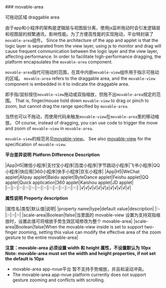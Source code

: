 <md-translatedByGoogle />
### movable-area

可拖动区域
draggable area

由于app和小程序的架构是逻辑层与视图层分离，使用js监听拖动时会引发逻辑层和视图层的频繁通讯，影响性能。为了方便高性能的实现拖动，平台特封装了`movable-area`组件。
Since the architecture of the app and applet is that the logic layer is separated from the view layer, using js to monitor and drag will cause frequent communication between the logic layer and the view layer, affecting performance. In order to facilitate high-performance dragging, the platform encapsulates the `movable-area` component.

`movable-area`指代可拖动的范围，在其中内嵌`movable-view`组件用于指示可拖动的区域。
`movable-area` refers to the draggable area, and the `movable-view` component is embedded in it to indicate the draggable area.

即手指/鼠标按住`movable-view`拖动或双指缩放，但拖不出`movable-area`规定的范围。
That is, finger/mouse hold down `movable-view` to drag or pinch to zoom, but cannot drag the range specified by `movable-area`.

当然也可以不拖动，而使用代码来触发`movable-view`在`movable-area`里的移动缩放。
Of course, instead of dragging, you can use code to trigger the move and zoom of `movable-view` in `movable-area`.

`movable-view`的规范另见[movable-view](/component/movable-view.html)。
See also [movable-view](/component/movable-view.html) for the specification of `movable-view`.

**平台差异说明**
**Platform Difference Description**

|App|H5|微信小程序|支付宝小程序|百度小程序|字节跳动小程序|飞书小程序|QQ小程序|快应用|360小程序|快手小程序|京东小程序|
|App|H5|WeChat applet|Alipay applet|Baidu applet|ByteDance applet|Feishu applet|QQ applet|Quick application|360 applet|Kaishou applet|JD applet|
|:-:|:-:|:-:|:-:|:-:|:-:|:-:|:-:|:-:|:-:|:-:|:-:|
|√|√|√|√|√|√|x|√|√|√|√|√|

**属性说明**
**Property description**

|属性名|类型|默认值|说明|
|property name|type|default value|description|
|:-|:-|:-|:-|
|scale-area|Boolean|false|当里面的 movable-view 设置为支持双指缩放时，设置此值可将缩放手势生效区域修改为整个 movable-area|
|scale-area|Boolean|false|When the movable-view inside is set to support two-finger zooming, setting this value can modify the effective area of the zoom gesture to the entire movable-area|

**注意：movable-area 必须设置 width 和 height 属性，不设置默认为 10px**
**Note: movable-area must set the width and height properties, if not set the default is 10px**
- movable-area app-nvue平台 暂不支持手势缩放，并且和滚动冲突。
- The movable-area app-nvue platform currently does not support gesture zooming and conflicts with scrolling.